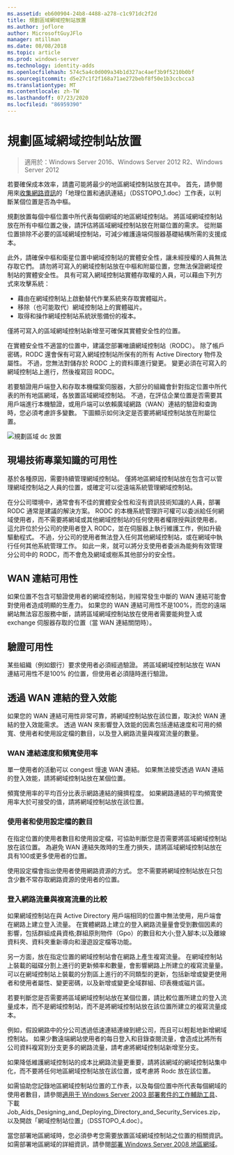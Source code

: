 ```yaml
---
ms.assetid: eb600904-24b8-4488-a278-c1c971dc2f2d
title: 規劃區域網域控制站放置
ms.author: joflore
author: MicrosoftGuyJFlo
manager: mtillman
ms.date: 08/08/2018
ms.topic: article
ms.prod: windows-server
ms.technology: identity-adds
ms.openlocfilehash: 574c5a4c0d009a34b1d327ac4aef3b9f5210b0bf
ms.sourcegitcommit: d5e27c1f2f168a71ae272bebf8f50e1b3ccbcca3
ms.translationtype: MT
ms.contentlocale: zh-TW
ms.lasthandoff: 07/23/2020
ms.locfileid: "86959390"
---
```

# <a name="planning-regional-domain-controller-placement"></a>規劃區域網域控制站放置

> 適用於：Windows Server 2016、Windows Server 2012 R2、Windows Server 2012

若要確保成本效率，請盡可能將最少的地區網域控制站放在其中。 首先，請參閱用來[收集網路資訊](../../ad-ds/plan/Collecting-Network-Information.md)的「地理位置和通訊連結」（DSSTOPO_1.doc）工作表，以判斷某個位置是否為中樞。

規劃放置每個中樞位置中所代表每個網域的地區網域控制站。 將區域網域控制站放在所有中樞位置之後，請評估將區域網域控制站放在附屬位置的需求。 從附屬位置排除不必要的區域網域控制站，可減少維護遠端伺服器基礎結構所需的支援成本。

此外，請確保中樞和衛星位置中網域控制站的實體安全性，讓未經授權的人員無法存取它們。 請勿將可寫入的網域控制站放在中樞和附屬位置，您無法保證網域控制站的實體安全性。 具有可寫入網域控制站實體存取權的人員，可以藉由下列方式來攻擊系統：

- 藉由在網域控制站上啟動替代作業系統來存取實體磁片。
- 移除（也可能取代）網域控制站上的實體磁片。
- 取得和操作網域控制站系統狀態備份的複本。

僅將可寫入的區域網域控制站新增至可確保其實體安全性的位置。

在實體安全性不適當的位置中，建議您部署唯讀網域控制站（RODC）。 除了帳戶密碼，RODC 還會保有可寫入網域控制站所保有的所有 Active Directory 物件及屬性。 不過，您無法對儲存於 RODC 上的資料庫進行變更。 變更必須在可寫入的網域控制站上進行，然後複寫回 RODC。

若要驗證用戶端登入和存取本機檔案伺服器，大部分的組織會針對指定位置中所代表的所有地區網域，各放置區域網域控制站。 不過，在評估企業位置是否需要其用戶端進行本機驗證，或用戶端可以依賴廣域網路（WAN）連結的驗證和查詢時，您必須考慮許多變數。 下圖顯示如何決定是否要將網域控制站放在附屬位置。

![規劃區域 dc 放置](media/Planning-Regional-Domain-Controller-Placement/49892c8c-2c99-4aab-92ba-808dbc8048e2.gif)

## <a name="onsite-technical-expertise-availability"></a>現場技術專業知識的可用性

基於各種原因，需要持續管理網域控制站。 僅將地區網域控制站放在包含可以管理網域控制站之人員的位置，或確定可以從遠端系統管理網域控制站。

在分公司環境中，通常會有不佳的實體安全性和沒有資訊技術知識的人員，部署 RODC 通常是建議的解決方案。 RODC 的本機系統管理許可權可以委派給任何網域使用者，而不需要將網域或其他網域控制站的任何使用者權限授與該使用者。 這允許位於分公司的使用者登入 RODC，並在伺服器上執行維護工作，例如升級驅動程式。 不過，分公司的使用者無法登入任何其他網域控制站，或在網域中執行任何其他系統管理工作。 如此一來，就可以將分支使用者委派為能夠有效管理分公司中的 RODC，而不會危及網域或樹系其他部分的安全性。

## <a name="wan-link-availability"></a>WAN 連結可用性

如果位置不包含可驗證使用者的網域控制站，則經常發生中斷的 WAN 連結可能會對使用者造成明顯的生產力。 如果您的 WAN 連結可用性不是100%，而您的遠端網站無法容忍服務中斷，請將區域網域控制站放在使用者需要能夠登入或 exchange 伺服器存取的位置（當 WAN 連結關閉時）。

## <a name="authentication-availability"></a>驗證可用性

某些組織（例如銀行）要求使用者必須經過驗證。 將區域網域控制站放在 WAN 連結可用性不是100% 的位置，但使用者必須隨時進行驗證。

## <a name="logon-performance-over-wan-links"></a>透過 WAN 連結的登入效能

如果您的 WAN 連結可用性非常可靠，將網域控制站放在該位置，取決於 WAN 連結的登入效能需求。 透過 WAN 來影響登入效能的因素包括連結速度和可用的頻寬、使用者和使用設定檔的數目，以及登入網路流量與複寫流量的數量。

### <a name="wan-link-speed-and-bandwidth-utilization"></a>WAN 連結速度和頻寬使用率

單一使用者的活動可以 congest 慢速 WAN 連結。 如果無法接受透過 WAN 連結的登入效能，請將網域控制站放在某個位置。

頻寬使用率的平均百分比表示網路連結的擁擠程度。 如果網路連結的平均頻寬使用率大於可接受的值，請將網域控制站放在該位置。

### <a name="number-of-users-and-usage-profiles"></a>使用者和使用設定檔的數目

在指定位置的使用者數目和使用設定檔，可協助判斷您是否需要將區域網域控制站放在該位置。 為避免 WAN 連結失敗時的生產力損失，請將區域網域控制站放在具有100或更多使用者的位置。

使用設定檔會指出使用者使用網路資源的方式。 您不需要將網域控制站放在只包含少數不常存取網路資源的使用者的位置。

### <a name="logon-network-traffic-vs-replication-traffic"></a>登入網路流量與複寫流量的比較

如果網域控制站在與 Active Directory 用戶端相同的位置中無法使用，用戶端會在網路上建立登入流量。 在實體網路上建立的登入網路流量量會受到數個因素的影響，包括群組成員資格;群組原則物件（Gpo）的數目和大小;登入腳本;以及離線資料夾、資料夾重新導向和漫遊設定檔等功能。

另一方面，放在指定位置的網域控制站會在網路上產生複寫流量。 在網域控制站上裝載的磁碟分割上進行的更新頻率和數量，會影響網路上所建立的複寫流量量。 可以在網域控制站上裝載的分割區上進行的不同類型的更新，包括新增或變更使用者和使用者屬性、變更密碼，以及新增或變更全域群組、印表機或磁片區。

若要判斷您是否需要將區域網域控制站放在某個位置，請比較位置所建立的登入流量成本，而不是網域控制站，而不是將網域控制站放在該位置所建立的複寫流量成本。

例如，假設網路中的分公司透過低速連結連線到總公司，而且可以輕鬆地新增網域控制站。 如果少數遠端網站使用者的每日登入和目錄查閱流量，會造成比將所有公司資料複寫到分支更多的網路流量，請考慮將網域控制站新增至分支。

如果降低維護網域控制站的成本比網路流量更重要，請將該網域的網域控制站集中化，而不要將任何地區網域控制站放在該位置，或考慮將 Rodc 放在該位置。

如需協助您記錄地區網域控制站位置的工作表，以及每個位置中所代表每個網域的使用者數目，請參閱[適用于 Windows Server 2003 部署套件的工作輔助工具](https://microsoft.com/download/details.aspx?id=9608)、下載 Job_Aids_Designing_and_Deploying_Directory_and_Security_Services.zip，以及開啟「網域控制站位置」（DSSTOPO_4.doc）。

當您部署地區網域時，您必須參考您需要放置區域網域控制站之位置的相關資訊。 如需部署地區網域的詳細資訊，請參閱[部署 Windows Server 2008 地區網域](/previous-versions/windows/it-pro/windows-server-2008-R2-and-2008/cc755118(v=ws.10))。
